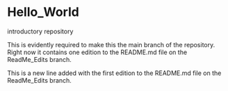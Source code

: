 # Hello_World
introductory repository

This is evidently required to make this the main branch of the repository. Right now it contains one edition to the README.md file on the ReadMe_Edits branch.

This is a new line added with the first edition to the README.md file on the ReadMe_Edits branch.
